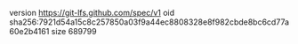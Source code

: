 version https://git-lfs.github.com/spec/v1
oid sha256:7921d54a15c8c257850a03f9a44ec8808328e8f982cbde8bc6cd77a60e2b4161
size 689799
